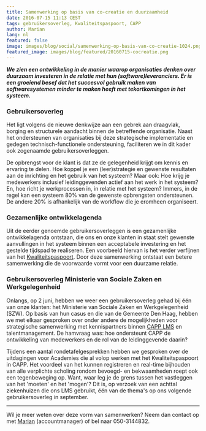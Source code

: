```yaml
---
title: Samenwerking op basis van co-creatie en duurzaamheid
date: 2016-07-15 11:13 CEST
tags: gebruikersoverleg, Kwaliteitspaspoort, CAPP
author: Marian
lang: nl
featured: false
image: images/blog/social/samenwerking-op-basis-van-co-creatie-1024.png
featured_image: images/blog/featured/20160715-cocreatie.png
---
```


***We zien een ontwikkeling in de manier waarop organisaties denken over duurzaam investeren in de relatie met hun (software)leveranciers. Er is een groeiend besef dat het succesvol gebruik maken van softwaresystemen minder te maken heeft met tekortkomingen in het systeem.***

### Gebruikersoverleg
Het ligt volgens de nieuwe denkwijze aan een gebrek aan draagvlak, borging en structurele aandacht binnen de betreffende organisatie. Naast het ondersteunen van organisaties bij deze strategische implementatie en gedegen technisch-functionele ondersteuning, faciliteren we in dit kader ook zogenaamde gebruikersoverleggen.

De opbrengst voor de klant is dat ze de gelegenheid krijgt om kennis en ervaring te delen. Hoe koppel je een (leer)strategie en gewenste resultaten aan de inrichting en het gebruik van het systeem? Maar ook: Hoe krijg je medewerkers inclusief leidinggevenden actief aan het werk in het systeem? En, hoe richt je werkprocessen in, in relatie met het systeem? Immers, in de regel kan een systeem 80% van de gewenste opbrengsten ondersteunen. De andere 20% is afhankelijk van de workflow die je eromheen organiseert.

### Gezamenlijke ontwikkelagenda
Uit de eerder genoemde gebruikersoverleggen is een gezamenlijke ontwikkelagenda ontstaan, die ons en onze klanten in staat stelt gewenste aanvullingen in het systeem binnen een acceptabele investering en het gestelde tijdspad te realiseren. Een voorbeeld hiervan is het verder verfijnen van het [Kwaliteitspaspoort](http://www.defacto.nl/kwaliteitspaspoort/). Door deze samenwerking ontstaat een betere samenwerking die de voorwaarde vormt voor een duurzame relatie.

### Gebruikersoverleg Ministerie van Sociale Zaken en Werkgelegenheid
Onlangs, op 2 juni, hebben we weer een gebruikersoverleg gehad bij één van onze klanten: het Ministerie van Sociale Zaken en Werkgelegenheid (SZW). Op basis van hun casus en die van de Gemeente Den Haag, hebben we met elkaar gesproken over onder andere de mogelijkheden voor strategische samenwerking met kennispartners binnen [CAPP LMS](http://www.defacto.nl/capp-lms/) en talentmanagement. De hamvraag was: hoe ondersteunt CAPP de ontwikkeling van medewerkers en de rol van de leidinggevende daarin?

Tijdens een aantal rondetafelgesprekken hebben we gesproken over de uitdagingen voor Academies die al volop werken met het Kwaliteitspaspoort in CAPP. Het voordeel van het kunnen registreren en real-time bijhouden van alle verplichte scholing rondom bevoegd- en bekwaamheden roept ook een tegenbeweging op. Want, waar leg je de grens tussen het vastleggen van het 'moeten' en het 'mogen'? Dit is, op verzoek van een achttal ziekenhuizen die ons LMS gebruikt, één van de thema's op ons volgende gebruikersoverleg in september.

---

Wil je meer weten over deze vorm van samenwerken? Neem dan contact op met [Marian](mailto:%20m.joustra@defacto.nl) (accountmanager) of bel naar 050-3144832.
